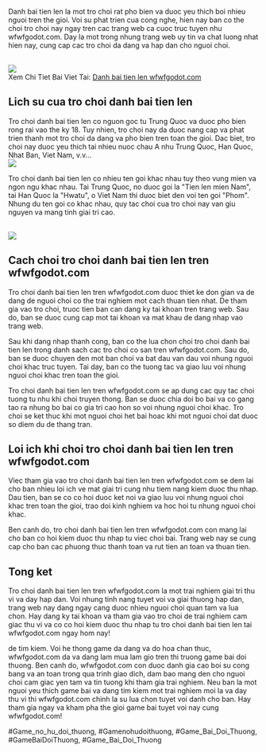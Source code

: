 <p>Danh bai tien len la mot tro choi rat pho bien va duoc yeu thich boi nhieu nguoi tren the gioi. Voi su phat trien cua cong nghe, hien nay ban co the choi tro choi nay ngay tren cac trang web ca cuoc truc tuyen nhu wfwfgodot.com. Day la mot trong nhung trang web uy tin va chat luong nhat hien nay, cung cap cac tro choi da dang va hap dan cho nguoi choi.</p><br><img src="https://wfwfgodot.com/wp-content/uploads/2025/02/logo-gamebai-doi-thuong-1.webp"></br>
Xem Chi Tiet Bai Viet Tai: <a href="https://wfwfgodot.com/danh-bai-tien-len-wfwfgodot-com/">Danh bai tien len wfwfgodot.com</a><h2>Lich su cua tro choi danh bai tien len</h2><p>Tro choi danh bai tien len co nguon goc tu Trung Quoc va duoc pho bien rong rai vao the ky 18. Tuy nhien, tro choi nay da duoc nang cap va phat trien thanh mot tro choi da dang va pho bien tren toan the gioi. Dac biet, tro choi nay duoc yeu thich tai nhieu nuoc chau A nhu Trung Quoc, Han Quoc, Nhat Ban, Viet Nam, v.v...<br><img src="https://wfwfgodot.com/wp-content/uploads/2025/02/danh-bai-tien-len-3.webp"></br><p>Tro choi danh bai tien len co nhieu ten goi khac nhau tuy theo vung mien va ngon ngu khac nhau. Tai Trung Quoc, no duoc goi la "Tien len mien Nam", tai Han Quoc la "Hwatu", o Viet Nam thi duoc biet den voi ten goi "Phom". Nhung du ten goi co khac nhau, quy tac choi cua tro choi nay van giu nguyen va mang tinh giai tri cao.</p><br><img src="https://wfwfgodot.com/wp-content/uploads/2025/02/danh-bai-tien-len-1.webp"></br><h2>Cach choi tro choi danh bai tien len tren wfwfgodot.com</h2><p>Tro choi danh bai tien len tren wfwfgodot.com duoc thiet ke don gian va de dang de nguoi choi co the trai nghiem mot cach thuan tien nhat. De tham gia vao tro choi, truoc tien ban can dang ky tai khoan tren trang web. Sau do, ban se duoc cung cap mot tai khoan va mat khau de dang nhap vao trang web.<p>Sau khi dang nhap thanh cong, ban co the lua chon choi tro choi danh bai tien len trong danh sach cac tro choi co san tren wfwfgodot.com. Sau do, ban se duoc chuyen den mot ban choi va bat dau van dau voi nhung nguoi choi khac truc tuyen. Tai day, ban co the tuong tac va giao luu voi nhung nguoi choi khac tren toan the gioi.</p><p>Tro choi danh bai tien len tren wfwfgodot.com se ap dung cac quy tac choi tuong tu nhu khi choi truyen thong. Ban se duoc chia doi bo bai va co gang tao ra nhung bo bai co gia tri cao hon so voi nhung nguoi choi khac. Tro choi se ket thuc khi mot nguoi choi het bai hoac khi mot nguoi choi dat duoc so diem du de thang tran.<h2>Loi ich khi choi tro choi danh bai tien len tren wfwfgodot.com</h2><p>Viec tham gia vao tro choi danh bai tien len tren wfwfgodot.com se dem lai cho ban nhieu loi ich ve mat giai tri cung nhu tiem nang kiem duoc thu nhap. Dau tien, ban se co co hoi duoc ket noi va giao luu voi nhung nguoi choi khac tren toan the gioi, trao doi kinh nghiem va hoc hoi tu nhung nguoi choi khac.</p><p>Ben canh do, tro choi danh bai tien len tren wfwfgodot.com con mang lai cho ban co hoi kiem duoc thu nhap tu viec choi bai. Trang web nay se cung cap cho ban cac phuong thuc thanh toan va rut tien an toan va thuan tien.</p><h2>Tong ket</h2><p>Tro choi danh bai tien len tren wfwfgodot.com la mot trai nghiem giai tri thu vi va day hap dan. Voi nhung tinh nang tuyet voi va giai thuong hap dan, trang web nay dang ngay cang duoc nhieu nguoi choi quan tam va lua chon. Hay dang ky tai khoan va tham gia vao tro choi de trai nghiem cam giac thu vi va co co hoi kiem duoc thu nhap tu tro choi danh bai tien len tai wfwfgodot.com ngay hom nay!</p><p>de tim kiem. Voi he thong game da dang va do hoa chan thuc, wfwfgodot.com da va dang lam mua lam gio tren thi truong game bai doi thuong. Ben canh do, wfwfgodot.com con duoc danh gia cao boi su cong bang va an toan trong qua trinh giao dich, dam bao mang den cho nguoi choi cam giac yen tam va tin tuong khi tham gia trai nghiem. Neu ban la mot nguoi yeu thich game bai va dang tim kiem mot trai nghiem moi la va day thu vi thi wfwfgodot.com chinh la su lua chon tuyet voi danh cho ban. Hay tham gia ngay va kham pha the gioi game bai tuyet voi nay cung wfwfgodot.com!</p>
#Game_no_hu_doi_thuong, #Gamenohudoithuong, #Game_Bai_Doi_Thuong, #GameBaiDoiThuong, #Game_Bai_Doi_Thuong
